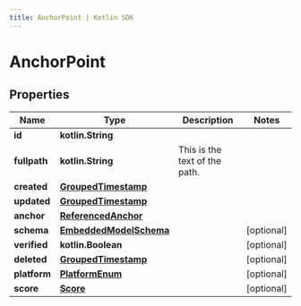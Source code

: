 ```yaml
---
title: AnchorPoint | Kotlin SDK
---
```



# AnchorPoint

## Properties
Name | Type | Description | Notes
------------ | ------------- | ------------- | -------------
**id** | **kotlin.String** |  | 
**fullpath** | **kotlin.String** | This is the text of the path. | 
**created** | [**GroupedTimestamp**](GroupedTimestamp) |  | 
**updated** | [**GroupedTimestamp**](GroupedTimestamp) |  | 
**anchor** | [**ReferencedAnchor**](ReferencedAnchor) |  | 
**schema** | [**EmbeddedModelSchema**](EmbeddedModelSchema) |  |  [optional]
**verified** | **kotlin.Boolean** |  |  [optional]
**deleted** | [**GroupedTimestamp**](GroupedTimestamp) |  |  [optional]
**platform** | [**PlatformEnum**](PlatformEnum) |  |  [optional]
**score** | [**Score**](Score) |  |  [optional]




